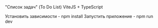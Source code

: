 "Список задач" (To Do List) ViteJS + TypeScript

Установить зависимости - npm install
Запустить приложение - npm run dev